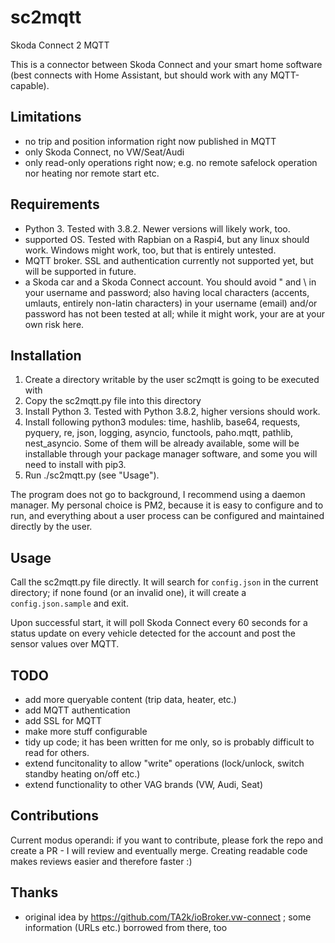 # sc2mqtt
Skoda Connect 2 MQTT 

This is a connector between Skoda Connect and your smart home software (best connects with Home Assistant, but should work with any MQTT-capable).

## Limitations
- no trip and position information right now published in MQTT
- only Skoda Connect, no VW/Seat/Audi
- only read-only operations right now; e.g. no remote safelock operation nor heating nor remote start etc.

## Requirements
- Python 3. Tested with 3.8.2. Newer versions will likely work, too.
- supported OS. Tested with Rapbian on a Raspi4, but any linux should work. Windows might work, too, but that is entirely untested.
- MQTT broker. SSL and authentication currently not supported yet, but will be supported in future.
- a Skoda car and a Skoda Connect account. You should avoid " and \ in your username and password; also having local characters (accents, umlauts, entirely non-latin characters) in your username (email) and/or password has not been tested at all; while it might work, your are at your own risk here.

## Installation
1. Create a directory writable by the user sc2mqtt is going to be executed with
2. Copy the sc2mqtt.py file into this directory
3. Install Python 3. Tested with Python 3.8.2, higher versions should work.
4. Install following python3 modules: time, hashlib, base64, requests, pyquery, re, json, logging, asyncio, functools, paho.mqtt, pathlib, nest_asyncio. Some of them will be already available, some will be installable through your package manager software, and some you will need to install with pip3.
5. Run ./sc2mqtt.py (see "Usage").

The program does not go to background, I recommend using a daemon manager. My personal choice is PM2, because it is easy to configure and to run, and everything about a user process can be configured and maintained directly by the user.

## Usage
Call the sc2mqtt.py file directly. It will search for `config.json` in the current directory; if none found (or an invalid one), it will create a `config.json.sample` and exit.

Upon successful start, it will poll Skoda Connect every 60 seconds for a status update on every vehicle detected for the account and post the sensor values over MQTT.

## TODO
- add more queryable content (trip data, heater, etc.)
- add MQTT authentication
- add SSL for MQTT
- make more stuff configurable
- tidy up code; it has been written for me only, so is probably difficult to read for others.
- extend funcitonality to allow "write" operations (lock/unlock, switch standby heating on/off etc.)
- extend functionality to other VAG brands (VW, Audi, Seat)

## Contributions
Current modus operandi: if you want to contribute, please fork the repo and create a PR - I will review and eventually merge. Creating readable code makes reviews easier and therefore faster :)

## Thanks
- original idea by https://github.com/TA2k/ioBroker.vw-connect ; some information (URLs etc.) borrowed from there, too
